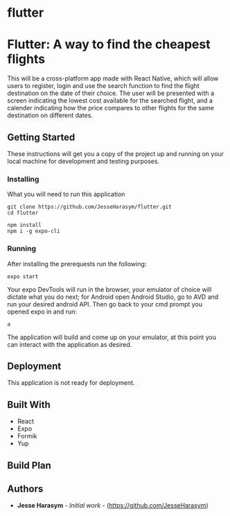 # flutter

# Flutter: A way to find the cheapest flights

This will be a cross-platform app made with React Native, which will allow users to register, login and use the search function to find the flight destination on the date of their choice. The user will be presented with a screen indicating the lowest cost available for the searched flight, and a calender indicating how the price compares to other flights for the same destination on different dates.

## Getting Started

These instructions will get you a copy of the project up and running on your local machine for development and testing purposes.

### Installing

What you will need to run this application

```
git clone https://github.com/JesseHarasym/flutter.git
cd flutter
```

```
npm install
npm i -g expo-cli
```

### Running

After installing the prerequests run the following:

```
expo start
```

Your expo DevTools will run in the browser, your emulator of choice will dictate what you do next;
for Android open Android Studio, go to AVD and run your desired android API.
Then go back to your cmd prompt you opened expo in and run:

```
a
```

The application will build and come up on your emulator, at this point you can interact with the application as desired.

## Deployment

This application is not ready for deployment.

## Built With

- React
- Expo
- Formik
- Yup

## Build Plan

## Authors

- **Jesse Harasym** - _Initial work_ - (https://github.com/JesseHarasym)

